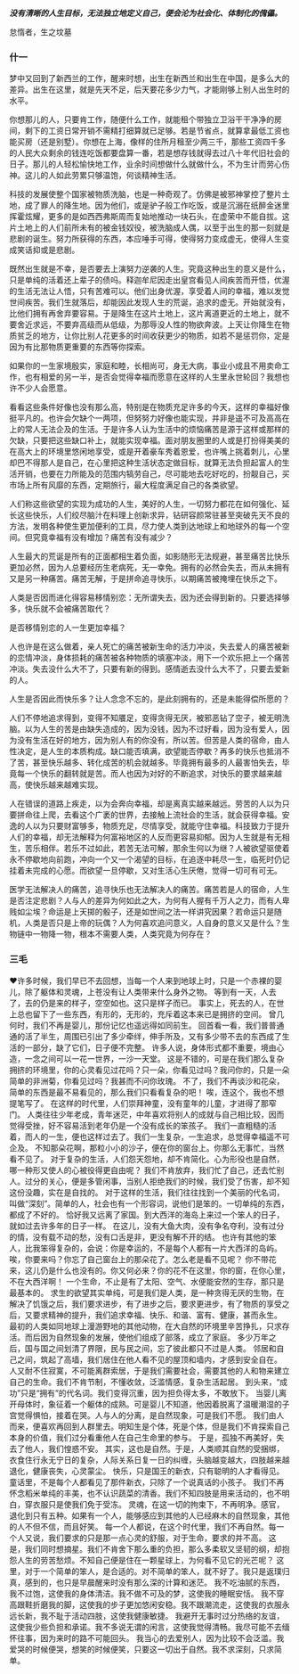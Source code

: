 ***没有清晰的人生目标，无法独立地定义自己，便会沦为社会化、体制化的傀儡。***

怠惰者，生之坟墓



### **什一**

梦中又回到了新西兰的工作，醒来时想，出生在新西兰和出生在中国，是多么大的差异。出生在这里，就是先天不足，后天要花多少力气，才能刚够上别人出生时的水平。

 

你想那儿的人，只要肯工作，随便什么工作，就能租个带独立卫浴干干净净的房间，剩下的工资日常开销不需精打细算就已足够。若是节省点，就算拿最低工资也能买房（还是别墅）。你想在上海，像样的住所月租至少两三千，那些工资四千多的人民大众剩余的钱连吃饭都要盘算一番，若是想存钱就得去过八十年代旧社会的日子。那儿的人轻松愉快地工作，业余时间想做什么就做什么，不为生计而劳心伤神。这儿的人如此劳累只够温饱，何谈精神生活。

 

科技的发展使整个国家被物质洗脑，也是一种奇观了。仿佛是被邪神掌控了整片土地，成了罪人的降生地。因为他们，或是驴子般工作吃饭，或是沉溺在纸醉金迷里挥霍炫耀，更多的是如西西弗斯周而复始地推动一块石头，在虚荣中不能自拔。这片土地上的人们前所未有的被金钱奴役，被洗脑成人偶，以至于出生的那一刻就是悲剧的诞生。努力所获得的东西，本应唾手可得，使得努力变成虚无，使得人生变成笑话抑或是悲剧。

 

既然出生就是不幸，是否要去上演努力逆袭的人生。究竟这种出生的意义是什么，只是单纯的活着还上辈子的债吗。释迦牟尼因走出皇宫看见人间疾苦而开悟，优渥的生活无法让人悟，只有苦难可以。他们出身优渥，享受着人间的幸福，难以发觉世间疾苦。我们生就落后，却能因此发现人生的荒诞，追求的虚无。开始就没有，比他们拥有再舍弃要容易。于是降生在这片土地上，这片离道更近的土地上，就不要舍近求远，不要弃高级而从低级，为那辱没人性的物欲奔波。上天让你降生在物质贫乏的地方，让你比别人花更多的时间收获更少的物质，如若不是惩罚你，定是因为有比那物质更重要的东西等你探索。



如果你的一生家境殷实，家庭和睦，长相尚可，身无大病，事业小成且不用卖命工作，也有相爱的另一半，是否会觉得幸福而愿意在这样的人生里永世轮回？我想也许不少人会愿意。

 

看看这些条件好像也没有那么高，特别是在物质充足许多的今天，这样的幸福好像挺平凡的。也许会欠缺个一两项，但努努力好像也能实现，并非是遥不可及高高在上的常人无法企及的生活。于是许多人认为生活中的烦恼痛苦是源于这样或那样的欠缺，只要把这些缺口补上，就能实现幸福。面对朋友圈里的人或是打扮得美美的在高大上的环境里悠闲地享受，或是开着豪车秀着恩爱，也许嘴上挑着刺儿，心里却巴不得那人是自己，在心里把这种生活状态定做目标，就算无法负担起富人的生活开销，也要在力所能及的范围内犒劳自己，尽可能地去吃好吃的，扮靓自己，买市场上所有风靡的东西，定期旅行，最大程度满足自己的各类欲望。

 

人们称这些欲望的实现为成功的人生，美好的人生，一切努力都花在如何强化、延长这些快乐，人们绞尽脑汁在料理上创新求异，钻研容颜常驻甚至突破先天不良的方法，发明各种使生更加便利的工具，尽力使人类到达地球上和地球外的每一个空间。但究竟幸福有没有增加？痛苦有没有减少？

 

人生最大的荒诞是所有的正面都相生着负面，如影随形无法规避，甚至痛苦比快乐更加必然，因为人总要经历生老病死，无一幸免。拥有的必然会失去，而从未拥有又是另一种痛苦。痛苦无解，于是拼命追寻快乐，以期痛苦被掩埋在快乐之下。

 

人类是否因而进化得容易移情别恋：无所谓失去，因为还会得到新的。只要选择够多，快乐就不会被痛苦取代？

 

是否移情别恋的人一生更加幸福？

 

人也许是在这么做着，亲人死亡的痛苦被新生命的活力冲淡，失去爱人的痛苦被新的恋情冲淡，身体损耗的痛苦被各种物质的填塞冲淡，用下一个欢乐把上一个痛苦冲淡。失去没什么大不了，只要有新的得到。感情逝去没什么大不了，只要去爱新的人。

 

人生是否因此而快乐多？让人念念不忘的，是此刻拥有的，还是未能得偿所愿的？

 

人们不停地追求得到，变得不知餍足，变得贪得无厌，被邪恶钻了空子，被无明洗脑。以为人生的苦是由缺失造成的，因为没钱，因为不过好看，因为没有爱人，因为没有生活在好的地方，因为别人有的你没有，所以苦。但苦是人类的宿命，由人性决定，是人生的本质构成。缺口能否填满，欲望能否停歇？再多的快乐也抵消不了苦，甚至快乐越多、转化成苦的机会就越多。毕竟拥有最多的人最害怕失去，毕竟每一个快乐的翻转就是苦。而人也因为对好的不断追求，对快乐的要求越来越高，使快乐越来越难实现。

 

人在错误的道路上疾走，以为会奔向幸福，却是离真实越来越远。劳苦的人以为只要拼命往上爬，去看这个广袤的世界，去接触上流社会的生活，就会获得幸福。安逸的人以为只要财富够多，物质充足，尽情享受，就能守住幸福。科技致力于提升人们的幸福，却无法解释为何富裕地区的人反而更容易抑郁。因为人生就是有无相生，苦乐相伴。若乐不过如此，若苦无法可解，那余生何以为继？人被欲望驱使着永不停歇地向前跑，冲向一个又一个渴望的目标，在追逐中耗尽一生，临死时仍记挂着未完成的心愿。而欲望一旦停歇，又对生活心生厌倦，觉得一切可有可无。

 

医学无法解决人的痛苦，追寻快乐也无法解决人的痛苦。痛苦若是人的宿命，人生是否注定悲剧？人与人的差异为何如此之大，为何有人握有千万人之力，而有人卑贱如尘埃？命运是上天掷的骰子，还是如世间之法一样讲究因果？若命运只是随机，人类是否只是上帝的玩偶？人为何喜欢追问意义，人自身的意义又是什么？生物链中一物降一物，根本不需要人类，人类究竟为何存在？

 

### 三毛

♥许多时候，我们早已不去回想，当每一个人来到地球上时，只是一个赤裸的婴儿，除了躯体和灵魂，上苍没有让人类带来什么身外之物。
等到有一天，人去了，去的仍是来的样子，空空如也。这只是样子而已。
事实上，死去的人，在世上总也留下了一些东西，有形的，无形的，充斥着这本来已是拥挤的空间。
曾几何时，我们不再是婴儿，那份记忆也遥远得如同前生。
回首看一看，我们普普通通的活了半生，周围已引出了多少牵绊，伸手所及，又有多少带不去的东西成了生活的一部分，缺了它们，日子便不完整。
许多人说，身体形式都不重要，境由心造，一念之间可以一花一世界，一沙一天堂。
这是不错的，可是在我们那么复杂拥挤的环境里，你的心灵看见过花吗？只一朵，你看见过吗？我问你的，只是一朵简单的非洲菊，你看见过吗？我甚而不问你玫瑰。
不了，我们不再谈沙和花朵，简单的东西是最不易看见的，那么我们只看看复杂的吧！
唉，连这个，我也不想提笔写了。
在这样的时代里，人们崇拜神童，没有童年的儿童，才进得了那窄门。
人类往往少年老成，青年迷茫，中年喜欢将别人的成就与自己相比较，因而觉得受挫，好不容易活到老年仍是一个没有成长的笨孩子。
我们一直粗糙的活着，而人的一生，便也这样过去了。我们一生复杂，一生追求，总觉得幸福遥不可企及。
不知那朵花啊，那粒小小的沙子，便在你的窗台上。你那么无事忙，当然看不见了。
对于复杂的生活，人们怨天怨地，却不肯简化。心为形役也是自然，哪一种形又使人的心被役得更自由呢？
我们不肯放弃，我们忙了自己，还去忙别人。过分的关心，便是多管闲事，当别人拒绝我们的时候，我们受了伤害，却不知这份没趣，实在是自找的。
对于这样的生活，我们往往找到一个美丽的代名词，叫做“深刻”。简单的人，社会也有一个形容词，说他们是笨的。一切单纯的东西，都成了不好的。
恰好我又远离了家国。到大西洋的海岛上来过一个笨人的日子，就如过去许多年的日子一样。
在这儿，没有大鱼大肉，没有争名夺利，没有过分的情，没有载不动的愁，没有口舌是非，更没有解不开的结。
也许有其他的笨人，比我笨得复杂的，会说：你是幸运的，不是每个人都有一片大西洋的岛屿。
唉，你要来吗？你忘了自己窗台上的那朵花了。怎么老是看不见呢？
你不带花来，这儿仍是什么也没有的。你又何必来？你的花不在这里，你的窗，在你心里，不在大西洋啊！
一个生命，不止是有了太阳、空气、水便能安然的生存，那只是最基本的。
求生的欲望其实单纯，可是我们是人类，是一种贪得无厌的生物，在解决了饥饿之后，我们要求进步，有了进步之后，要求更进步，有了物质的享受之后，又要求精神的提升，我们追求幸福、快乐、和谐、富有、健康，甚而永生。
最初的人类如同地球上漫游野地的其他动物，在大自然的环境里辛苦挣扎，只求存活。而后因为自然现象的发展，使他们组成了部落，成立了家庭。
多少万年之后，国与国之间划清了界限，民与民之间，忘了彼此都只不过是人类。
邻居和自己之间，筑起了高墙，我们居住在他人看不见的屋顶和墙内，才感到安全自在。
人又耐不住寂寞，不可能离群索居，于是我们需要社会，需要其他的人和物来建立自己的生命。我们不肯节制，不懂收敛，泛滥情感，复杂生活起居。
到头来，“成功”只是“拥有”的代名词。我们变得沉重，因为担负得太多，不敢放下。
当婴儿离开母体时，象征着一个躯体的成熟。可是婴儿不知道，他因着脱离了温暖潮湿的子宫觉得惧怕，接着在哭。人与人的分离，是自然现象，可是我们不愿。
我们由人而来，便喜欢再回到人群里去。明知生是个体，死是个体，但是我们不肯探索自己本身的价值，我们过分看重他人在自己生命里的参与。
于是，孤独不再美好，失去了他人，我们惶惑不安。
其实，这也是自然。于是，人类顺其自然的受捆绑，衣食住行永无宁日的复杂，人际关系日复一日的纠缠，头脑越变越大，四肢越来越退化，健康丧失，心灵蒙尘。
快乐，只是国王的新衣，只有聪明的人才看得见。童话里，不是每个人都看见了那件新衣，只除了一个说真话的小孩子。
我们不再怀念稻米单纯的丰美，也不认识蔬菜的清香。我们不知四肢是用来活动的，也不明白，穿衣服只是使我们免于受冻。
灵魂，在这一切的拘束下，不再明净。感官，退化到只有五种。如果有一个人，能够感应到其他的人已经麻木的自然现象，其他的人不但不信，而且好笑。
每一个人都说，在这个时代里，我们不再自然。每一个人又说，我们要求的只是那一点心灵的舒服，对于生命，要求的并不高。
这是，我们同时想摘星。我们不肯舍下那么重的负担，那么多柔软又坚韧的纲，却抱怨人生的劳苦愁烦。不知自己便是住在一颗星球上，为何看不见它的光芒呢？
这里，对于一个简单的笨人，是合适的。对不简单的笨人，就不好了。我只是返璞归真，感到的，也只是早晨醒来时没有那么深的计算和迷茫。
我不吃油腻的东西，我不过饱，这使我的身体清洁。我不做不可及的梦，这使我的睡眠安恬。
我不穿高跟鞋折磨我的脚，这使我的步子更加悠闲安稳。我不跟潮流走，这使我的衣服永远长新，我不耻于活动四肢，这使我健康敏捷。
我避开无事时过分热络的友谊，这使我少些负担和承诺。我不多说无谓的闲言，这使我觉得清畅。我尽可能不去缅怀往事，因为来时的路不可能回头。
我当心的去爱别人，因为比较不会泛滥。我爱哭的时候便哭，想笑的时候便笑，只要这一切出于自然。我不求深刻，只求简单。







